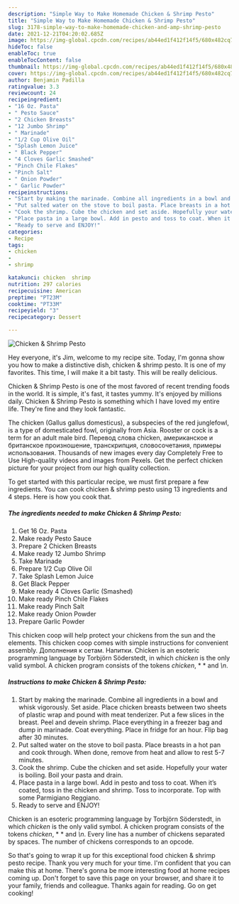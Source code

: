 ```yaml
---
description: "Simple Way to Make Homemade Chicken & Shrimp Pesto"
title: "Simple Way to Make Homemade Chicken & Shrimp Pesto"
slug: 3178-simple-way-to-make-homemade-chicken-and-amp-shrimp-pesto
date: 2021-12-21T04:20:02.685Z
image: https://img-global.cpcdn.com/recipes/ab44ed1f412f14f5/680x482cq70/chicken-shrimp-pesto-recipe-main-photo.jpg
hideToc: false
enableToc: true
enableTocContent: false
thumbnail: https://img-global.cpcdn.com/recipes/ab44ed1f412f14f5/680x482cq70/chicken-shrimp-pesto-recipe-main-photo.jpg
cover: https://img-global.cpcdn.com/recipes/ab44ed1f412f14f5/680x482cq70/chicken-shrimp-pesto-recipe-main-photo.jpg
author: Benjamin Padilla
ratingvalue: 3.3
reviewcount: 24
recipeingredient:
- "16 Oz. Pasta"
- " Pesto Sauce"
- "2 Chicken Breasts"
- "12 Jumbo Shrimp"
- " Marinade"
- "1/2 Cup Olive Oil"
- "Splash Lemon Juice"
- " Black Pepper"
- "4 Cloves Garlic Smashed"
- "Pinch Chile Flakes"
- "Pinch Salt"
- " Onion Powder"
- " Garlic Powder"
recipeinstructions:
- "Start by making the marinade. Combine all ingredients in a bowl and whisk vigorously. Set aside. Place chicken breasts between two sheets of plastic wrap and pound with meat tenderizer. Put a few slices in the breast. Peel and devein shrimp. Place everything in a freezer bag and dump in marinade. Coat everything. Place in fridge for an hour. Flip bag after 30 minutes."
- "Put salted water on the stove to boil pasta. Place breasts in a hot pan and cook through. When done, remove from heat and allow to rest 5-7 minutes."
- "Cook the shrimp. Cube the chicken and set aside. Hopefully your water is boiling. Boil your pasta and drain."
- "Place pasta in a large bowl. Add in pesto and toss to coat. When it’s coated, toss in the chicken and shrimp. Toss to incorporate. Top with some Parmigiano Reggiano."
- "Ready to serve and ENJOY!"
categories:
- Recipe
tags:
- chicken
- 
- shrimp

katakunci: chicken  shrimp 
nutrition: 297 calories
recipecuisine: American
preptime: "PT23M"
cooktime: "PT33M"
recipeyield: "3"
recipecategory: Dessert

---
```



![Chicken & Shrimp Pesto](https://img-global.cpcdn.com/recipes/ab44ed1f412f14f5/680x482cq70/chicken-shrimp-pesto-recipe-main-photo.jpg)

Hey everyone, it's Jim, welcome to my recipe site. Today, I'm gonna show you how to make a distinctive dish, chicken & shrimp pesto. It is one of my favorites. This time, I will make it a bit tasty. This will be really delicious.

Chicken & Shrimp Pesto is one of the most favored of recent trending foods in the world. It is simple, it's fast, it tastes yummy. It's enjoyed by millions daily. Chicken & Shrimp Pesto is something which I have loved my entire life. They're fine and they look fantastic.

The chicken (Gallus gallus domesticus), a subspecies of the red junglefowl, is a type of domesticated fowl, originally from Asia. Rooster or cock is a term for an adult male bird. Перевод слова chicken, американское и британское произношение, транскрипция, словосочетания, примеры использования. Thousands of new images every day Completely Free to Use High-quality videos and images from Pexels. Get the perfect chicken picture for your project from our high quality collection.


To get started with this particular recipe, we must first prepare a few ingredients. You can cook chicken & shrimp pesto using 13 ingredients and 4 steps. Here is how you cook that.

<!--inarticleads1-->

##### The ingredients needed to make Chicken & Shrimp Pesto:

1. Get 16 Oz. Pasta
1. Make ready  Pesto Sauce
1. Prepare 2 Chicken Breasts
1. Make ready 12 Jumbo Shrimp
1. Take  Marinade
1. Prepare 1/2 Cup Olive Oil
1. Take Splash Lemon Juice
1. Get  Black Pepper
1. Make ready 4 Cloves Garlic (Smashed)
1. Make ready Pinch Chile Flakes
1. Make ready Pinch Salt
1. Make ready  Onion Powder
1. Prepare  Garlic Powder


This chicken coop will help protect your chickens from the sun and the elements. This chicken coop comes with simple instructions for convenient assembly. Дополнения к сетам. Напитки. Chicken is an esoteric programming language by Torbjörn Söderstedt, in which *chicken* is the only valid symbol. A chicken program consists of the tokens *chicken*, * * and *\n*. 

<!--inarticleads2-->

##### Instructions to make Chicken & Shrimp Pesto:

1. Start by making the marinade. Combine all ingredients in a bowl and whisk vigorously. Set aside. Place chicken breasts between two sheets of plastic wrap and pound with meat tenderizer. Put a few slices in the breast. Peel and devein shrimp. Place everything in a freezer bag and dump in marinade. Coat everything. Place in fridge for an hour. Flip bag after 30 minutes.
1. Put salted water on the stove to boil pasta. Place breasts in a hot pan and cook through. When done, remove from heat and allow to rest 5-7 minutes.
1. Cook the shrimp. Cube the chicken and set aside. Hopefully your water is boiling. Boil your pasta and drain.
1. Place pasta in a large bowl. Add in pesto and toss to coat. When it’s coated, toss in the chicken and shrimp. Toss to incorporate. Top with some Parmigiano Reggiano.
1. Ready to serve and ENJOY!

Chicken is an esoteric programming language by Torbjörn Söderstedt, in which *chicken* is the only valid symbol. A chicken program consists of the tokens *chicken*, * * and *\n*. Every line has a number of chickens separated by spaces. The number of chickens corresponds to an opcode. 

So that's going to wrap it up for this exceptional food chicken & shrimp pesto recipe. Thank you very much for your time. I'm confident that you can make this at home. There's gonna be more interesting food at home recipes coming up. Don't forget to save this page on your browser, and share it to your family, friends and colleague. Thanks again for reading. Go on get cooking!
